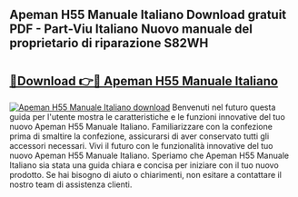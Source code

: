 ## Apeman H55 Manuale Italiano Download gratuit PDF - Part-Viu Italiano Nuovo manuale del proprietario di riparazione S82WH

# <h2><a href="http://dfekp4.blite.top/?on=Apeman+H55+Manuale+Italiano">🔗Download 👉🔴 Apeman H55 Manuale Italiano</a></h2>

[![Apeman H55 Manuale Italiano download](https://i.imgur.com/lujVjoI.png)](http://dfekp4.blite.top/?on=Apeman+H55+Manuale+Italiano)
Benvenuti nel futuro questa guida per l'utente mostra le caratteristiche e le funzioni innovative del tuo nuovo Apeman H55 Manuale Italiano. Familiarizzare con la confezione prima di smaltire la confezione, assicurarsi di aver conservato tutti gli accessori necessari. Vivi il futuro con le funzionalità innovative del tuo nuovo Apeman H55 Manuale Italiano. Speriamo che Apeman H55 Manuale Italiano sia stata una guida chiara e concisa per iniziare con il tuo nuovo prodotto. Se hai bisogno di aiuto o chiarimenti, non esitare a contattare il nostro team di assistenza clienti.

